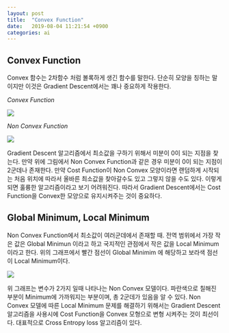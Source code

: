 ```yaml
---
layout: post
title:  "Convex Function"
date:   2019-08-04 11:21:54 +0900
categories: ai
---
```


## Convex Function
Convex 함수는 2차함수 처럼 볼록하게 생긴 함수를 말한다. 단순히 모양을 칭하는 말이지만 이것은 Gradient Descent에서는 꽤나 중요하게 작용한다.

_Convex Function_

![](/res/2019-08-04-convex-function/1.png)

_Non Convex Function_

![](/res/2019-08-04-convex-function/2.png)

Gradient Descent 알고리즘에서 최소값을 구하기 위해서 미분이 0이 되는 지점을 찾는다. 만약 위에 그림에서 Non Convex Function과 같은 경우 미분이 0이 되는 지점이 2군데나 존재한다. 만약 Cost Function이 Non Convex 모양이라면 랜덤하게 시작되는 처음 위치에 따라서 올바른 최소값을 찾아갈수도 있고 그렇지 않을 수도 있다. 이렇게 되면 훌륭한 알고리즘이라고 보기 어려워진다. 따라서 Gradient Descent에서는 Cost Function을 Convex한 모양으로 유지시켜주는 것이 중요하다.

## Global Minimum, Local Minimum
Non Convex Function에서 최소값이 여러군데에서 존재할 때. 전역 범위에서 가장 작은 값은 Global Minimun 이라고 하고 국지적인 관점에서 작은 값을 Local Minimum 이라고 한다. 위의 그래프에서 빨간 점선이 Global Minimim 에 해당하고 보라색 점선이 Local Minimum이다.

![](/res/2019-08-04-convex-function/3.jpg)

위 그래프는 변수가 2가지 일때 나타나는 Non Convex 모델이다. 파란색으로 칠해진 부분이 Minimum에 가까워지는 부분이며, 총 2군데가 있음을 알 수 있다. Non Convex 모델에 따른 Local Minimum 문제를 해결하기 위해서는 Gradient Descent 알고리즘을 사용시에 Cost Function을 Convex 모형으로 변형 시켜주는 것이 최선이다. 대표적으로 Cross Entropy loss 알고리즘이 있다.